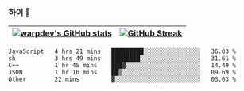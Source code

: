 
### 하이 👋
[![warpdev's GitHub stats](https://github-readme-stats.vercel.app/api?username=warpdev&show_icons=true&theme=vue-dark)](#) |[![GitHub Streak](https://github-readme-streak-stats.herokuapp.com/?user=warpdev&theme=dark)](#)
--- | --- |
<!--START_SECTION:waka-->
```text
JavaScript   4 hrs 21 mins   █████████░░░░░░░░░░░░░░░░   36.03 % 
sh           3 hrs 49 mins   ████████░░░░░░░░░░░░░░░░░   31.61 % 
C++          1 hr 45 mins    ███▓░░░░░░░░░░░░░░░░░░░░░   14.49 % 
JSON         1 hr 10 mins    ██▒░░░░░░░░░░░░░░░░░░░░░░   09.69 % 
Other        22 mins         ▓░░░░░░░░░░░░░░░░░░░░░░░░   03.03 % 
```
<!--END_SECTION:waka-->

<!--
**warpdev/warpdev** is a ✨ _special_ ✨ repository because its `README.md` (this file) appears on your GitHub profile.

Here are some ideas to get you started:

- 🔭 I’m currently working on ...
- 🌱 I’m currently learning ...
- 👯 I’m looking to collaborate on ...
- 🤔 I’m looking for help with ...
- 💬 Ask me about ...
- 📫 How to reach me: ...
- 😄 Pronouns: ...
- ⚡ Fun fact: ...
-->
